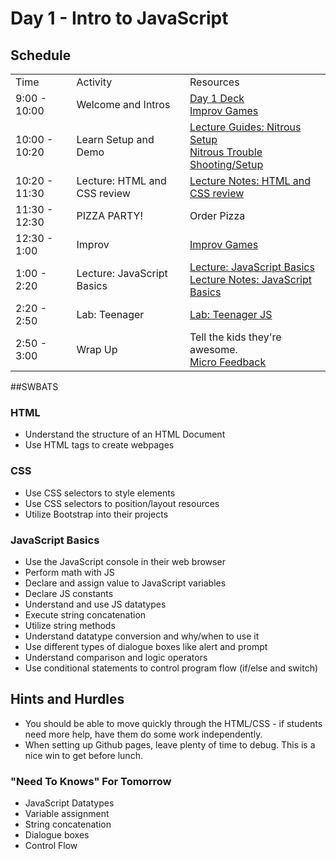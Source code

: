 # Day 1 - Intro to JavaScript

## Schedule

<table>
    <tr>
        <td>Time</td>
        <td>Activity</td>
        <td>Resources</td>
    </tr>
    <tr>
        <td>9:00 - 10:00</td>
        <td> Welcome and Intros</td>
        <td>
            <a href="https://docs.google.com/presentation/d/1fcFdmt0ht1lLyrCpH8edRzUxHxR30W16_mqizkl2rGE/edit#slide=id.p">Day 1 Deck</a>
            <br>
            <a href="https://github.com/learn-co-curriculum/tf-improv-games">Improv Games</a>
        </td>
    </tr>
    <tr>
        <td>10:00 - 10:20</td>
        <td>Learn Setup and Demo</td>
        <td>
            <a href="https://github.com/learn-co-curriculum/tf-using-nitrous-io">Lecture Guides: Nitrous Setup</a>
            <br>
           <a href="hs-nitrous-ssh-setup"> Nitrous Trouble Shooting/Setup</a>
        </td>
    </tr>
    <tr>
        <td>10:20 - 11:30</td>
        <td>Lecture: HTML and CSS review</td>
        <td> 
            <a href="lectures/html-css-review">Lecture Notes: HTML and CSS review</a>
            </br>
        </td>
    </tr>
    <tr>
        <td>11:30 - 12:30</td>
        <td> PIZZA PARTY! </td>
        <td> Order Pizza </td>
    </tr>
    <tr>
        <td>12:30 - 1:00</td>
        <td> Improv </td>
        <td>
            <a href="https://github.com/learn-co-curriculum/tf-improv-games">Improv Games</a>
        </td>
    </tr>
    <tr>
        <td>1:00 - 2:20</td>
        <td>Lecture: JavaScript Basics</td>
        <td> 
            <a href="lectures/js-basics/LECTURE.md">Lecture: JavaScript Basics</a>
            </br>
            <a href="lectures/js-basics/">Lecture Notes: JavaScript Basics</a>
        </td>
    </tr>
    <tr>
        <td>2:20 - 2:50</td>
        <td>Lab: Teenager</td>
        <td> 
            <a href="https://github.com/learn-co-curriculum/hs-teenager.js">Lab: Teenager JS</a></br>
        </td>
    </tr>
   <tr>
        <td>2:50 - 3:00</td>
        <td> Wrap Up</td>
        <td> 
            Tell the kids they're awesome.
            <br>
            <a href="https://github.com/learn-co-curriculum/hs-post-class-survey">Micro Feedback</a>
        </td>
    </tr>

</table>

##SWBATS

### HTML
+ Understand the structure of an HTML Document
+ Use HTML tags to create webpages

### CSS
+ Use CSS selectors to style elements
+ Use CSS selectors to position/layout resources
+ Utilize Bootstrap into their projects

### JavaScript Basics
+ Use the JavaScript console in their web browser
+ Perform math with JS
+ Declare and assign value to JavaScript variables
+ Declare JS constants
+ Understand and use JS datatypes
+ Execute string concatenation 
+ Utilize string methods
+ Understand datatype conversion and why/when to use it
+ Use different types of dialogue boxes like alert and prompt
+ Understand comparison and logic operators
+ Use conditional statements to control program flow (if/else and switch)

## Hints and Hurdles

+ You should be able to move quickly through the HTML/CSS - if students need more help, have them do some work independently. 
+ When setting up Github pages, leave plenty of time to debug. This is a nice win to get before lunch. 

### "Need To Knows" For Tomorrow
+ JavaScript Datatypes
+ Variable assignment
+ String concatenation
+ Dialogue boxes
+ Control Flow
